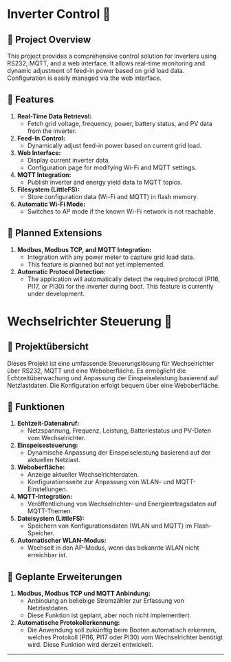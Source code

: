 # Inverter Control 🌟

## 🔌 Project Overview
This project provides a comprehensive control solution for inverters using RS232, MQTT, and a web interface. It allows real-time monitoring and dynamic adjustment of feed-in power based on grid load data. Configuration is easily managed via the web interface.

## 🔹 Features
1. **Real-Time Data Retrieval:** 
   - Fetch grid voltage, frequency, power, battery status, and PV data from the inverter.
2. **Feed-In Control:** 
   - Dynamically adjust feed-in power based on current grid load.
3. **Web Interface:** 
   - Display current inverter data.
   - Configuration page for modifying Wi-Fi and MQTT settings.
4. **MQTT Integration:** 
   - Publish inverter and energy yield data to MQTT topics.
5. **Filesystem (LittleFS):** 
   - Store configuration data (Wi-Fi and MQTT) in flash memory.
6. **Automatic Wi-Fi Mode:** 
   - Switches to AP mode if the known Wi-Fi network is not reachable.

## 🚀 Planned Extensions
1. **Modbus, Modbus TCP, and MQTT Integration:**
   - Integration with any power meter to capture grid load data.
   - This feature is planned but not yet implemented.
2. **Automatic Protocol Detection:**
   - The application will automatically detect the required protocol (PI16, PI17, or PI30) for the inverter during boot. This feature is currently under development.

# Wechselrichter Steuerung 🌟

## 🔌 Projektübersicht
Dieses Projekt ist eine umfassende Steuerungslösung für Wechselrichter über RS232, MQTT und eine Weboberfläche. Es ermöglicht die Echtzeitüberwachung und Anpassung der Einspeiseleistung basierend auf Netzlastdaten. Die Konfiguration erfolgt bequem über eine Weboberfläche.

## 🔹 Funktionen
1. **Echtzeit-Datenabruf:** 
   - Netzspannung, Frequenz, Leistung, Batteriestatus und PV-Daten vom Wechselrichter.
2. **Einspeisesteuerung:** 
   - Dynamische Anpassung der Einspeiseleistung basierend auf der aktuellen Netzlast.
3. **Weboberfläche:** 
   - Anzeige aktueller Wechselrichterdaten.
   - Konfigurationsseite zur Anpassung von WLAN- und MQTT-Einstellungen.
4. **MQTT-Integration:** 
   - Veröffentlichung von Wechselrichter- und Energieertragsdaten auf MQTT-Themen.
5. **Dateisystem (LittleFS):** 
   - Speichern von Konfigurationsdaten (WLAN und MQTT) im Flash-Speicher.
6. **Automatischer WLAN-Modus:** 
   - Wechselt in den AP-Modus, wenn das bekannte WLAN nicht erreichbar ist.

## 🚀 Geplante Erweiterungen
1. **Modbus, Modbus TCP und MQTT Anbindung:**
   - Anbindung an beliebige Stromzähler zur Erfassung von Netzlastdaten. 
   - Diese Funktion ist geplant, aber noch nicht implementiert.
2. **Automatische Protokollerkennung:**
   - Die Anwendung soll zukünftig beim Booten automatisch erkennen, welches Protokoll (PI16, PI17 oder PI30) vom Wechselrichter benötigt wird. Diese Funktion wird derzeit entwickelt.

---



